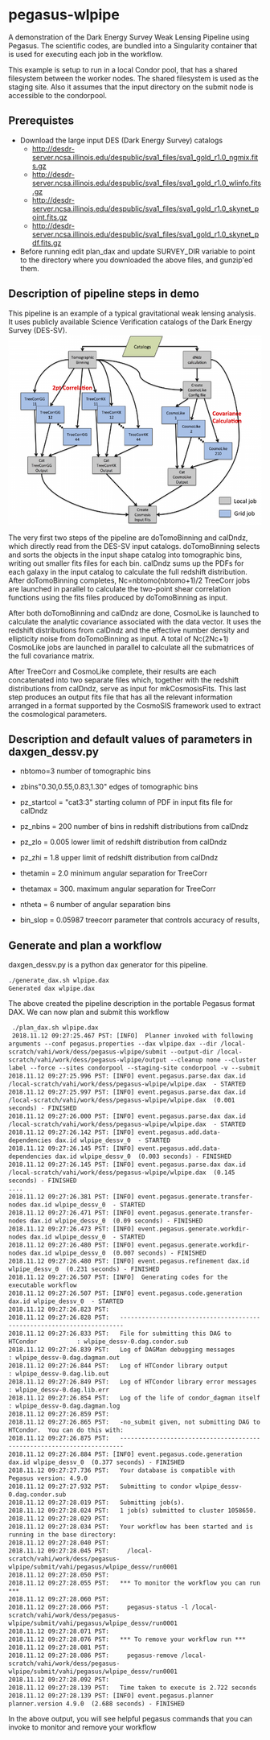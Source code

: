 # pegasus-wlpipe

A demonstration of the Dark Energy Survey Weak Lensing Pipeline using Pegasus. The scientific codes, are bundled into a Singularity container that is used for executing each job in the workflow.

This example is setup to run in a local Condor pool, that has a shared filesystem between the worker nodes. The shared filesystem is used as the staging site. Also it assumes that the input directory on the submit node is accessible to the condorpool.

## Prerequistes

* Download the large input DES (Dark Energy Survey) catalogs 
  * http://desdr-server.ncsa.illinois.edu/despublic/sva1_files/sva1_gold_r1.0_ngmix.fits.gz
  * http://desdr-server.ncsa.illinois.edu/despublic/sva1_files/sva1_gold_r1.0_wlinfo.fits.gz
  * http://desdr-server.ncsa.illinois.edu/despublic/sva1_files/sva1_gold_r1.0_skynet_point.fits.gz
  * http://desdr-server.ncsa.illinois.edu/despublic/sva1_files/sva1_gold_r1.0_skynet_pdf.fits.gz
* Before running edit plan_dax and update SURVEY_DIR variable to point to the directory where you downloaded the above files, and gunzip'ed them.

## Description of pipeline steps in demo

This pipeline is an example of a typical gravitational weak lensing analysis. It uses publicly available Science Verification catalogs of the Dark Energy Survey (DES-SV).  
![Weak Lensing Pipeline](docs/images/WLPipeDAG-900x675.png?raw=true "Weak Lensing Pipeline")

The very first two steps of the pipeline are doTomoBinning and calDndz, which directly read from the DES-SV input catalogs.  doTomoBinning selects and sorts the objects in the input shape catalog into tomographic bins, writing out smaller fits files for each bin.  calDndz sums up the PDFs for each galaxy in the input catalog to calculate the full redshift distribution.  After doTomoBinning completes, Nc=nbtomo(nbtomo+1)/2 TreeCorr jobs are launched in parallel to calculate the two-point shear correlation functions using the fits files produced by doTomoBinning as input. 

After both doTomoBinning and calDndz are done, CosmoLike is launched to calculate the analytic covariance associated with the data vector.  It uses the redshift distributions from calDndz and the effective number density and ellipticity noise from doTomoBinning as input.  A total of Nc(2Nc+1) CosmoLike jobs are launched in parallel to calculate all the submatrices of the full covariance matrix. 

After TreeCorr and CosmoLike complete, their results are each concatenated into two separate files which, together with the redshift distributions from calDndz, serve as input for mkCosmosisFits.  This last step produces an output fits file that has all the relevant information arranged in a format supported by the CosmoSIS framework used to extract the cosmological parameters.

## Description and default values of parameters in daxgen_dessv.py

* nbtomo=3			                number of tomographic bins
* zbins"0.30,0.55,0.83,1.30"	edges of tomographic bins

* pz_startcol = "cat3:3"	starting column of PDF in input fits file for calDndz
* pz_nbins = 200		       number of bins in redshift distributions from calDndz
* pz_zlo = 0.005         lower limit of redshift distribution from calDndz
* pz_zhi = 1.8           upper limit of redshift distribution from calDndz

* thetamin = 2.0		   minimum angular separation for TreeCorr
* thetamax = 300.		  maximum angular separation for TreeCorr
* ntheta = 6		       number of angular separation bins
* bin_slop = 0.05987	treecorr parameter that controls accuracy of results,

## Generate and plan a workflow

daxgen_dessv.py is a python dax generator for this pipeline. 
 
    ./generate_dax.sh wlpipe.dax 
    Generated dax wlpipe.dax

The above created the pipeline description in the portable Pegasus format DAX.
We can now plan and submit this workflow

     ./plan_dax.sh wlpipe.dax 
     2018.11.12 09:27:25.467 PST: [INFO]  Planner invoked with following arguments --conf pegasus.properties --dax wlpipe.dax --dir /local-scratch/vahi/work/dess/pegasus-wlpipe/submit --output-dir /local-scratch/vahi/work/dess/pegasus-wlpipe/output --cleanup none --cluster label --force --sites condorpool --staging-site condorpool -v --submit  
    2018.11.12 09:27:25.996 PST: [INFO] event.pegasus.parse.dax dax.id /local-scratch/vahi/work/dess/pegasus-wlpipe/wlpipe.dax  - STARTED 
    2018.11.12 09:27:25.997 PST: [INFO] event.pegasus.parse.dax dax.id /local-scratch/vahi/work/dess/pegasus-wlpipe/wlpipe.dax  (0.001 seconds) - FINISHED 
    2018.11.12 09:27:26.000 PST: [INFO] event.pegasus.parse.dax dax.id /local-scratch/vahi/work/dess/pegasus-wlpipe/wlpipe.dax  - STARTED 
    2018.11.12 09:27:26.142 PST: [INFO] event.pegasus.add.data-dependencies dax.id wlpipe_dessv_0  - STARTED 
    2018.11.12 09:27:26.145 PST: [INFO] event.pegasus.add.data-dependencies dax.id wlpipe_dessv_0  (0.003 seconds) - FINISHED 
    2018.11.12 09:27:26.145 PST: [INFO] event.pegasus.parse.dax dax.id /local-scratch/vahi/work/dess/pegasus-wlpipe/wlpipe.dax  (0.145 seconds) - FINISHED 
    ....
    2018.11.12 09:27:26.381 PST: [INFO] event.pegasus.generate.transfer-nodes dax.id wlpipe_dessv_0  - STARTED 
    2018.11.12 09:27:26.471 PST: [INFO] event.pegasus.generate.transfer-nodes dax.id wlpipe_dessv_0  (0.09 seconds) - FINISHED 
    2018.11.12 09:27:26.473 PST: [INFO] event.pegasus.generate.workdir-nodes dax.id wlpipe_dessv_0  - STARTED 
    2018.11.12 09:27:26.480 PST: [INFO] event.pegasus.generate.workdir-nodes dax.id wlpipe_dessv_0  (0.007 seconds) - FINISHED 
    2018.11.12 09:27:26.480 PST: [INFO] event.pegasus.refinement dax.id wlpipe_dessv_0  (0.231 seconds) - FINISHED 
    2018.11.12 09:27:26.507 PST: [INFO]  Generating codes for the executable workflow 
    2018.11.12 09:27:26.507 PST: [INFO] event.pegasus.code.generation dax.id wlpipe_dessv_0  - STARTED 
    2018.11.12 09:27:26.823 PST:    
    2018.11.12 09:27:26.828 PST:   ----------------------------------------------------------------------- 
    2018.11.12 09:27:26.833 PST:   File for submitting this DAG to HTCondor           : wlpipe_dessv-0.dag.condor.sub 
    2018.11.12 09:27:26.839 PST:   Log of DAGMan debugging messages                 : wlpipe_dessv-0.dag.dagman.out 
    2018.11.12 09:27:26.844 PST:   Log of HTCondor library output                     : wlpipe_dessv-0.dag.lib.out 
    2018.11.12 09:27:26.849 PST:   Log of HTCondor library error messages             : wlpipe_dessv-0.dag.lib.err 
    2018.11.12 09:27:26.854 PST:   Log of the life of condor_dagman itself          : wlpipe_dessv-0.dag.dagman.log 
    2018.11.12 09:27:26.859 PST:    
    2018.11.12 09:27:26.865 PST:   -no_submit given, not submitting DAG to HTCondor.  You can do this with: 
    2018.11.12 09:27:26.875 PST:   ----------------------------------------------------------------------- 
    2018.11.12 09:27:26.884 PST: [INFO] event.pegasus.code.generation dax.id wlpipe_dessv_0  (0.377 seconds) - FINISHED 
    2018.11.12 09:27:27.736 PST:   Your database is compatible with Pegasus version: 4.9.0 
    2018.11.12 09:27:27.932 PST:   Submitting to condor wlpipe_dessv-0.dag.condor.sub 
    2018.11.12 09:27:28.019 PST:   Submitting job(s). 
    2018.11.12 09:27:28.024 PST:   1 job(s) submitted to cluster 1058650. 
    2018.11.12 09:27:28.029 PST:    
    2018.11.12 09:27:28.034 PST:   Your workflow has been started and is running in the base directory: 
    2018.11.12 09:27:28.040 PST:    
    2018.11.12 09:27:28.045 PST:     /local-scratch/vahi/work/dess/pegasus-wlpipe/submit/vahi/pegasus/wlpipe_dessv/run0001 
    2018.11.12 09:27:28.050 PST:    
    2018.11.12 09:27:28.055 PST:   *** To monitor the workflow you can run *** 
    2018.11.12 09:27:28.060 PST:    
    2018.11.12 09:27:28.066 PST:     pegasus-status -l /local-scratch/vahi/work/dess/pegasus-wlpipe/submit/vahi/pegasus/wlpipe_dessv/run0001 
    2018.11.12 09:27:28.071 PST:    
    2018.11.12 09:27:28.076 PST:   *** To remove your workflow run *** 
    2018.11.12 09:27:28.081 PST:    
    2018.11.12 09:27:28.086 PST:     pegasus-remove /local-scratch/vahi/work/dess/pegasus-wlpipe/submit/vahi/pegasus/wlpipe_dessv/run0001 
    2018.11.12 09:27:28.092 PST:    
    2018.11.12 09:27:28.139 PST:   Time taken to execute is 2.722 seconds 
    2018.11.12 09:27:28.139 PST: [INFO] event.pegasus.planner planner.version 4.9.0  (2.688 seconds) - FINISHED 
    
In the above output, you will see helpful pegasus commands that you can invoke to monitor and remove your workflow
